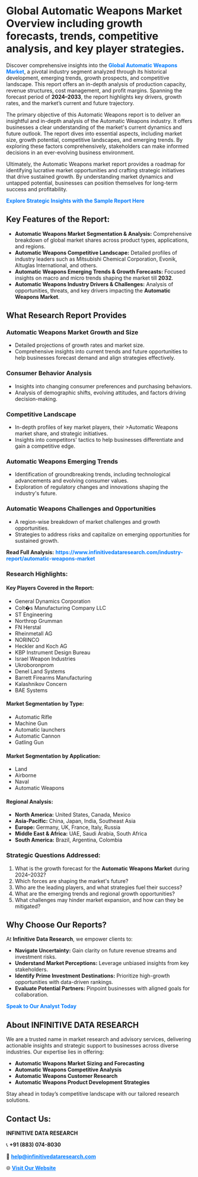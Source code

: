 <h1>Global Automatic Weapons Market Overview including growth forecasts, trends, competitive analysis, and key player strategies.</h1>
<p>
Discover comprehensive insights into the 
<a href="https://www.infinitivedataresearch.com/industry-report/automatic-weapons-market" rel="dofollow" style="color: #007BFF; text-decoration: none;"><strong>Global Automatic Weapons Market</strong></a>, a pivotal industry segment analyzed through its historical development, emerging trends, growth prospects, and competitive landscape. This report offers an in-depth analysis of production capacity, revenue structures, cost management, and profit margins. Spanning the forecast period of <strong>2024–2033</strong>, the report highlights key drivers, growth rates, and the market’s current and future trajectory.
</p>
<p>
The primary objective of this Automatic Weapons report is to deliver an insightful and in-depth analysis of the Automatic Weapons industry. It offers businesses a clear understanding of the market's current dynamics and future outlook. The report dives into essential aspects, including market size, growth potential, competitive landscapes, and emerging trends. By exploring these factors comprehensively, stakeholders can make informed decisions in an ever-evolving business environment.
</p>
<p>
Ultimately, the Automatic Weapons market report provides a roadmap for identifying lucrative market opportunities and crafting strategic initiatives that drive sustained growth. By understanding market dynamics and untapped potential, businesses can position themselves for long-term success and profitability.
</p>
<p>
<a href="https://www.infinitivedataresearch.com/request-sample/reportId=110775" style="color: #007BFF; text-decoration: none;"><strong>Explore Strategic Insights with the Sample Report Here</strong></a>
</p>

<h2>Key Features of the Report:</h2>
<ul>
<li><strong>Automatic Weapons Market Segmentation & Analysis:</strong> Comprehensive breakdown of global market shares across product types, applications, and regions.</li>
<li><strong>Automatic Weapons Competitive Landscape:</strong> Detailed profiles of industry leaders such as Mitsubishi Chemical Corporation, Evonik, Altuglas International, and others.</li>
<li><strong>Automatic Weapons Emerging Trends & Growth Forecasts:</strong> Focused insights on macro and micro trends shaping the market till <strong>2032</strong>.</li>
<li><strong>Automatic Weapons Industry Drivers & Challenges:</strong> Analysis of opportunities, threats, and key drivers impacting the <strong>Automatic Weapons Market</strong>.</li>
</ul>

<h2>What Research Report Provides</h2>
<h3>Automatic Weapons Market Growth and Size</h3>
<ul>
<li>Detailed projections of growth rates and market size.</li>
<li>Comprehensive insights into current trends and future opportunities to help businesses forecast demand and align strategies effectively.</li>
</ul>

<h3>Consumer Behavior Analysis</h3>
<ul>
<li>Insights into changing consumer preferences and purchasing behaviors.</li>
<li>Analysis of demographic shifts, evolving attitudes, and factors driving decision-making.</li>
</ul>

<h3>Competitive Landscape</h3>
<ul>
<li>In-depth profiles of key market players, their >Automatic Weapons market share, and strategic initiatives.</li>
<li>Insights into competitors' tactics to help businesses differentiate and gain a competitive edge.</li>
</ul>

<h3>Automatic Weapons Emerging Trends</h3>
<ul>
<li>Identification of groundbreaking trends, including technological advancements and evolving consumer values.</li>
<li>Exploration of regulatory changes and innovations shaping the industry's future.</li>
</ul>

<h3>Automatic Weapons Challenges and Opportunities</h3>
<ul>
<li>A region-wise breakdown of market challenges and growth opportunities.</li>
<li>Strategies to address risks and capitalize on emerging opportunities for sustained growth.</li>
</ul>
<p><strong>Read Full Analysis:</strong> <a href="https://www.infinitivedataresearch.com/industry-report/automatic-weapons-market" rel="dofollow" style="color: #007BFF; text-decoration: none;"><strong>https://www.infinitivedataresearch.com/industry-report/automatic-weapons-market</strong></a></p>
<h3>Research Highlights:</h3>
<h4>Key Players Covered in the Report:</h4>
<ul><li>General Dynamics Corporation</li><li>Colt�s Manufacturing Company LLC</li><li>ST Engineering</li><li>Northrop Grumman</li><li>FN Herstal</li><li>Rheinmetall AG</li><li>NORINCO</li><li>Heckler and Koch AG</li><li>KBP Instrument Design Bureau</li><li>Israel Weapon Industries</li><li>Ukroboronprom</li><li>Denel Land Systems</li><li>Barrett Firearms Manufacturing</li><li>Kalashnikov Concern</li><li>BAE Systems</li></ul>
<h4>Market Segmentation by Type:</h4>
<ul><li>Automatic Rifle</li><li>Machine Gun</li><li>Automatic launchers</li><li>Automatic Cannon</li><li>Gatling Gun</li></ul>
<h4>Market Segmentation by Application:</h4>
<ul><li>Land</li><li>Airborne</li><li>Naval</li><li>Automatic Weapons</li></ul>

<h4>Regional Analysis:</h4>
<ul>
<li><strong>North America:</strong> United States, Canada, Mexico</li>
<li><strong>Asia-Pacific:</strong> China, Japan, India, Southeast Asia</li>
<li><strong>Europe:</strong> Germany, UK, France, Italy, Russia</li>
<li><strong>Middle East & Africa:</strong> UAE, Saudi Arabia, South Africa</li>
<li><strong>South America:</strong> Brazil, Argentina, Colombia</li>
</ul>

<h3>Strategic Questions Addressed:</h3>
<ol>
<li>What is the growth forecast for the <strong>Automatic Weapons Market</strong> during 2024–2032?</li>
<li>Which forces are shaping the market's future?</li>
<li>Who are the leading players, and what strategies fuel their success?</li>
<li>What are the emerging trends and regional growth opportunities?</li>
<li>What challenges may hinder market expansion, and how can they be mitigated?</li>
</ol>

<h2>Why Choose Our Reports?</h2>
<p>At <strong>Infinitive Data Research</strong>, we empower clients to:</p>
<ul>
<li><strong>Navigate Uncertainty:</strong> Gain clarity on future revenue streams and investment risks.</li>
<li><strong>Understand Market Perceptions:</strong> Leverage unbiased insights from key stakeholders.</li>
<li><strong>Identify Prime Investment Destinations:</strong> Prioritize high-growth opportunities with data-driven rankings.</li>
<li><strong>Evaluate Potential Partners:</strong> Pinpoint businesses with aligned goals for collaboration.</li>
</ul>
<p><a href="https://www.infinitivedataresearch.com/industry-report/automatic-weapons-market" rel="dofollow" style="color: #007BFF; text-decoration: none;"><strong>Speak to Our Analyst Today</strong></a></p>

<h2>About INFINITIVE DATA RESEARCH</h2>
<p>We are a trusted name in market research and advisory services, delivering actionable insights and strategic support to businesses across diverse industries. Our expertise lies in offering:</p>
<ul>
<li><strong>Automatic Weapons Market Sizing and Forecasting</strong></li>
<li><strong>Automatic Weapons Competitive Analysis</strong></li>
<li><strong>Automatic Weapons Customer Research</strong></li>
<li><strong>Automatic Weapons Product Development Strategies</strong></li>
</ul>
<p>Stay ahead in today’s competitive landscape with our tailored research solutions.</p>

<h2>Contact Us:</h2>
<p><strong>INFINITIVE DATA RESEARCH</strong></p>
<p>📞 <strong>+91 (883) 074-8030</strong></p>
<p>📧 <strong><a href="mailto:help@infinitivedataresearch.com" style="color: #007BFF;">help@infinitivedataresearch.com</a></strong></p>
<p>🌐 <strong><a href="https://www.infinitivedataresearch.com" rel="dofollow" style="color: #007BFF;">Visit Our Website</a></strong></p>